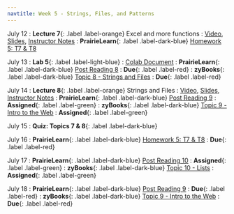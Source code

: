 ```yaml
---
navtitle: Week 5 - Strings, Files, and Patterns
---
```


July 12
: **Lecture 7**{: .label .label-orange} Excel and more functions
  : [Video](#), [Slides](#), [Instructor Notes](#)
: **PrairieLearn**{: .label .label-dark-blue}  [Homework 5: T7 & T8](#)

July 13
: **Lab 5**{: .label .label-light-blue}[](#)
  : [Colab Document](#)
: **PrairieLearn**{: .label .label-dark-blue} [Post Reading 8](#)
  : **Due**{: .label .label-red} 
: **zyBooks**{: .label .label-dark-blue} [Topic 8 - Strings and Files](#)
  : **Due**{: .label .label-red} 

July 14
: **Lecture 8**{: .label .label-orange} Strings and Files
  : [Video](#), [Slides](#), [Instructor Notes](#)
: **PrairieLearn**{: .label .label-dark-blue}  [Post Reading 9](#)
  : **Assigned**{: .label .label-green} 
: **zyBooks**{: .label .label-dark-blue} [Topic 9 - Intro to the Web](#)
  : **Assigned**{: .label .label-green} 

July 15
: **Quiz: Topics 7 & 8**{: .label .label-dark-blue}  

July 16
: **PrairieLearn**{: .label .label-dark-blue}  [Homework 5: T7 & T8](#)
  : **Due**{: .label .label-red} 

July 17
: **PrairieLearn**{: .label .label-dark-blue}  [Post Reading 10](#)
  : **Assigned**{: .label .label-green} 
: **zyBooks**{: .label .label-dark-blue} [Topic 10 - Lists](#)
  : **Assigned**{: .label .label-green} 

July 18
: **PrairieLearn**{: .label .label-dark-blue}  [Post Reading 9](#)
  : **Due**{: .label .label-red} 
: **zyBooks**{: .label .label-dark-blue} [Topic 9 - Intro to the Web](#)
  : **Due**{: .label .label-red} 
